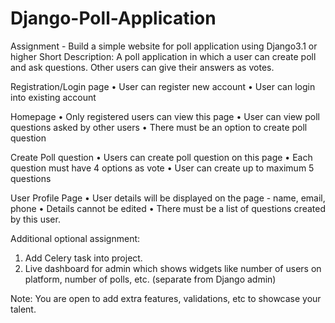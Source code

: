 # Django-Poll-Application
Assignment - Build a simple website for poll application using Django3.1 or higher
Short Description: A poll application in which a user can create poll and ask questions. Other users can give their answers as votes.

Registration/Login page
• User can register new account
• User can login into existing account

Homepage
• Only registered users can view this page
• User can view poll questions asked by other users
• There must be an option to create poll question

Create Poll question
• Users can create poll question on this page
• Each question must have 4 options as vote
• User can create up to maximum 5 questions

User Profile Page
• User details will be displayed on the page - name, email, phone
• Details cannot be edited
• There must be a list of questions created by this user.

Additional optional assignment:
1. Add Celery task into project.
2. Live dashboard for admin which shows widgets like number of users on platform, number of polls, etc. (separate from Django admin)

Note: You are open to add extra features, validations, etc to showcase your talent.
